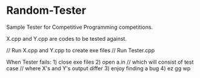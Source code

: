# Random-Tester
Sample Tester for Competitive Programming competitions.

X.cpp and Y.cpp are codes to be tested against.

// Run X.cpp and Y.cpp to create exe files
// Run Tester.cpp

When Tester fails:
	1) close exe files
	2) open a.in  // which will consist of test case 
				  // where X's and Y's output differ
	3) enjoy finding a bug
	4) ez gg wp